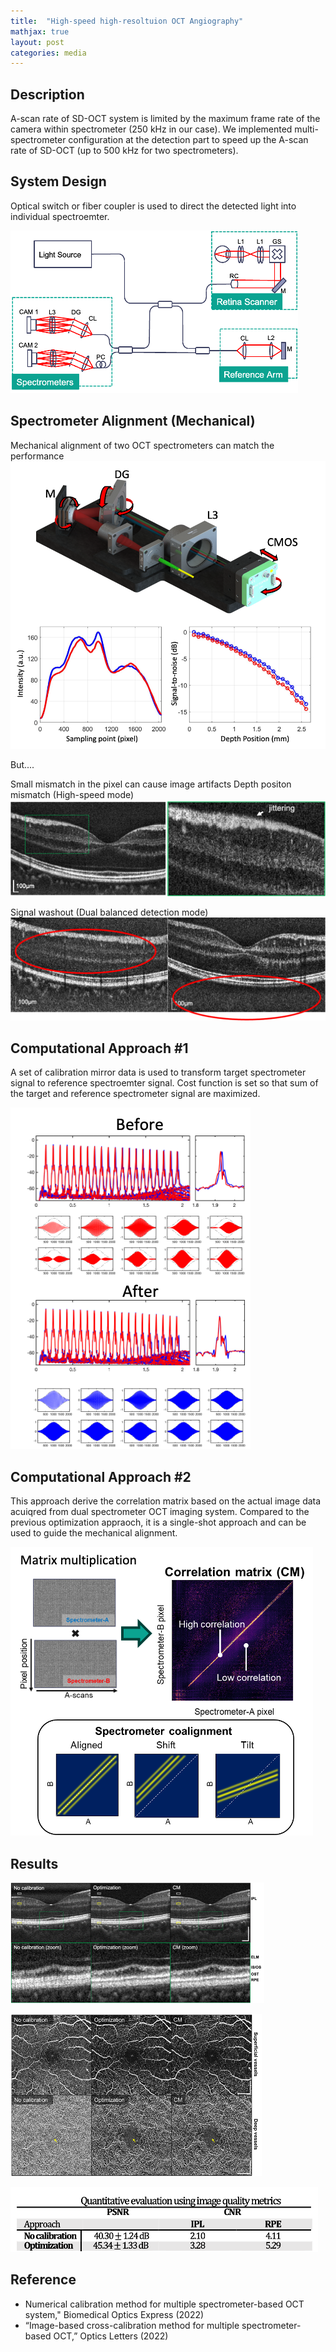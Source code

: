 ```yaml
---
title:  "High-speed high-resoltuion OCT Angiography"
mathjax: true
layout: post
categories: media
---
```


## Description

 A-scan rate of SD-OCT system is limited by the maximum frame rate of the camera within spectrometer (250 kHz in our case). We implemented multi-spectrometer configuration at the detection part to speed up the A-scan rate of SD-OCT (up to 500 kHz for two spectrometers). 

## System Design

Optical switch or fiber coupler is used to direct the detected light into individual spectroemter.

 ![System Diagram](/assets/img/project2-1.png)

## Spectrometer Alignment (Mechanical)
Mechanical alignment of two OCT spectrometers can match the performance
 ![System Diagram](/assets/img/project2-2.png)

But....

Small mismatch in the pixel can cause image artifacts
Depth positon mismatch (High-speed mode)
 ![System Diagram](/assets/img/project2-3.png)

Signal washout (Dual balanced detection mode)
 ![System Diagram](/assets/img/project2-4.png)


## Computational Approach #1

A set of calibration mirror data is used to transform target spectrometer signal to reference spectroemter signal. Cost function is set so that sum of the target and reference spectrometer signal are maximized.

 ![System Diagram](/assets/img/project2-5.png)

## Computational Approach #2

This approach derive the correlation matrix based on the actual image data acuiqred from dual spectrometer OCT imaging system. Compared to the previous optimization appraoch, it is a single-shot approach and can be used to guide the mechanical alignment. 

 ![System Diagram](/assets/img/project2-6.png)

## Results

 ![System Diagram](/assets/img/project2-7.png)

  ![System Diagram](/assets/img/project2-8.png)

  ![System Diagram](/assets/img/project2-9.png)

## Reference
* Numerical calibration method for multiple spectrometer-based OCT system," Biomedical Optics Express (2022)
* “Image-based cross-calibration method for multiple spectrometer-based OCT,” Optics Letters (2022)
